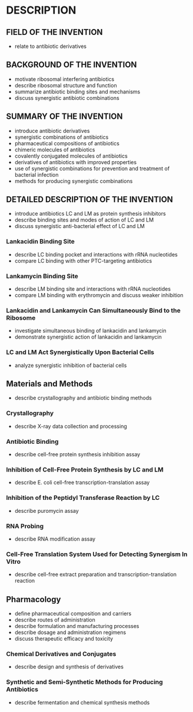# DESCRIPTION

## FIELD OF THE INVENTION

- relate to antibiotic derivatives

## BACKGROUND OF THE INVENTION

- motivate ribosomal interfering antibiotics
- describe ribosomal structure and function
- summarize antibiotic binding sites and mechanisms
- discuss synergistic antibiotic combinations

## SUMMARY OF THE INVENTION

- introduce antibiotic derivatives
- synergistic combinations of antibiotics
- pharmaceutical compositions of antibiotics
- chimeric molecules of antibiotics
- covalently conjugated molecules of antibiotics
- derivatives of antibiotics with improved properties
- use of synergistic combinations for prevention and treatment of bacterial infection
- methods for producing synergistic combinations

## DETAILED DESCRIPTION OF THE INVENTION

- introduce antibiotics LC and LM as protein synthesis inhibitors
- describe binding sites and modes of action of LC and LM
- discuss synergistic anti-bacterial effect of LC and LM

### Lankacidin Binding Site

- describe LC binding pocket and interactions with rRNA nucleotides
- compare LC binding with other PTC-targeting antibiotics

### Lankamycin Binding Site

- describe LM binding site and interactions with rRNA nucleotides
- compare LM binding with erythromycin and discuss weaker inhibition

### Lankacidin and Lankamycin Can Simultaneously Bind to the Ribosome

- investigate simultaneous binding of lankacidin and lankamycin
- demonstrate synergistic action of lankacidin and lankamycin

### LC and LM Act Synergistically Upon Bacterial Cells

- analyze synergistic inhibition of bacterial cells

## Materials and Methods

- describe crystallography and antibiotic binding methods

### Crystallography

- describe X-ray data collection and processing

### Antibiotic Binding

- describe cell-free protein synthesis inhibition assay

### Inhibition of Cell-Free Protein Synthesis by LC and LM

- describe E. coli cell-free transcription-translation assay

### Inhibition of the Peptidyl Transferase Reaction by LC

- describe puromycin assay

### RNA Probing

- describe RNA modification assay

### Cell-Free Translation System Used for Detecting Synergism In Vitro

- describe cell-free extract preparation and transcription-translation reaction

## Pharmacology

- define pharmaceutical composition and carriers
- describe routes of administration
- describe formulation and manufacturing processes
- describe dosage and administration regimens
- discuss therapeutic efficacy and toxicity

### Chemical Derivatives and Conjugates

- describe design and synthesis of derivatives

### Synthetic and Semi-Synthetic Methods for Producing Antibiotics

- describe fermentation and chemical synthesis methods

